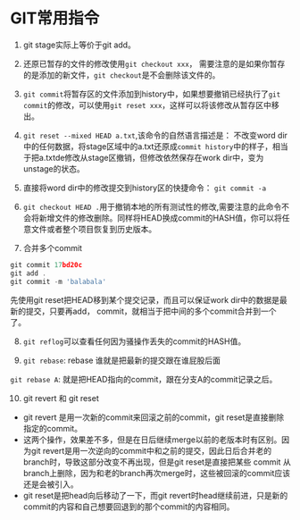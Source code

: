 # GIT常用指令

1. git stage实际上等价于git add。
2. 还原已暂存的文件的修改使用`git checkout xxx`， 需要注意的是如果你暂存的是添加的新文件，`git checkout`是不会删除该文件的。
3. `git commit`将暂存区的文件添加到history中，如果想要撤销已经执行了`git commit`的修改，可以使用`git reset xxx`，这样可以将该修改从暂存区中移出。
4. `git reset --mixed HEAD a.txt`,该命令的自然语言描述是： 不改变word dir中的任何数据，将stage区域中的a.txt还原成`commit history`中的样子，相当于把a.txtde修改从stage区撤销，但修改依然保存在work dir中，变为unstage的状态。
5. 直接将word dir中的修改提交到history区的快捷命令： `git commit -a`

6. `git checkout HEAD .`用于撤销本地的所有测试性的修改,需要注意的此命令不会将新增文件的修改删除。同样将HEAD换成commit的HASH值，你可以将任意文件或者整个项目恢复到历史版本。
7. 合并多个commit
```javascript
git commit 17bd20c
git add .
git commit -m 'balabala'
```
先使用git reset把HEAD移到某个提交记录，而且可以保证work dir中的数据是最新的提交，只要再add， commit，就相当于把中间的多个commit合并到一个了。

8. `git reflog`可以查看任何因为骚操作丢失的commit的HASH值。

9. `git rebase`: rebase 谁就是把最新的提交跟在谁屁股后面

`git rebase A`: 就是把HEAD指向的commit，跟在分支A的commit记录之后。


10. git revert 和 git reset

* git revert 是用一次新的commit来回滚之前的commit，git reset是直接删除指定的commit。
* 这两个操作，效果差不多，但是在日后继续merge以前的老版本时有区别。因为git revert是用一次逆向的commit中和之前的提交，因此日后合并老的branch时，导致这部分改变不再出现，但是git reset是直接把某些 commit 从branch上删除，因为和老的branch再次merge时，这些被回滚的commit应该还是会被引入。
* git reset是把head向后移动了一下，而git revert时head继续前进，只是新的commit的内容和自己想要回退到的那个commit的内容相同。